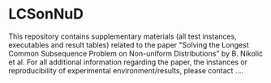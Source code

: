 # LCSonNuD
This repository contains supplementary materials (all test instances, executables and result tables) related to the paper "Solving the Longest Common Subsequence Problem on Non-uniform Distributions" by B. Nikolić et al. For all additional information regarding the paper, the instances or reproducibility of experimental environment/results, please contact ....

